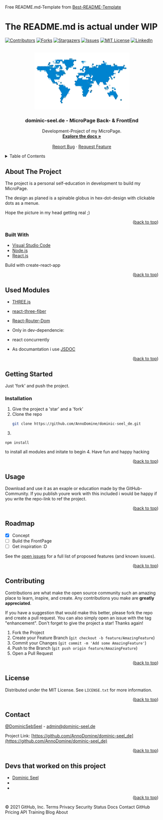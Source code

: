Free README.md-Template from [Best-README-Template](https://github.com/othneildrew/Best-README-Template/)

# The README.md is actual under WIP
   
<div id="top"></div>
<!--
*** Thanks for checking out the Best-README-Template. If you have a suggestion
*** that would make this better, please fork the repo and create a pull request
*** or simply open an issue with the tag "enhancement".
*** Don't forget to give the project a star!
*** Thanks again! Now go create something AMAZING! :D
-->



<!-- PROJECT SHIELDS -->
<!--
*** I'm using markdown "reference style" links for readability.
*** Reference links are enclosed in brackets [ ] instead of parentheses ( ).
*** See the bottom of this document for the declaration of the reference variables
*** for contributors-url, forks-url, etc. This is an optional, concise syntax you may use.
*** https://www.markdownguide.org/basic-syntax/#reference-style-links
-->
[![Contributors][contributors-shield]][contributors-url]
[![Forks][forks-shield]][forks-url]
[![Stargazers][stars-shield]][stars-url]
[![Issues][issues-shield]][issues-url]
[![MIT License][license-shield]][license-url]
[![LinkedIn][linkedin-shield]][linkedin-url]



<!-- PROJECT LOGO -->
<br />
<div align="center">
  <a href="https://github.com/AnnoDomine/dominic-seel_de">
    <img src="images/logo.png" alt="Logo" width="313" height="187">
  </a>

<h3 align="center">dominic-seel.de - MicroPage Back- & FrontEnd</h3>

  <p align="center">
    Development-Project of my MicroPage.
    <br />
    <a href="https://github.com/AnnoDomine/dominic-seel_de"><strong>Explore the docs »</strong></a>
    <br />
    <br />
    <!--a href="https://github.com/AnnoDomine/dominic-seel_de">View Demo</a>
    ·-->
    <a href="https://github.com/AnnoDomine/dominic-seel_de/issues">Report Bug</a>
    ·
    <a href="https://github.com/AnnoDomine/dominic-seel_de/issues">Request Feature</a>
  </p>
</div>



<!-- TABLE OF CONTENTS -->
<details>
  <summary>Table of Contents</summary>
  <ol>
    <li>
      <a href="#about-the-project">About The Project</a>
      <ul>
        <li><a href="#built-with">Built With</a></li>
        <li><a href="used-modules">Used Modules</a></li>
      </ul>
    </li>
    <li>
      <a href="#getting-started">Getting Started</a>
      <ul>
        <li><a href="#installation">Installation</a></li>
      </ul>
    </li>
    <li><a href="#usage">Usage</a></li>
    <li><a href="#roadmap">Roadmap</a></li>
    <li><a href="#contributing">Contributing</a></li>
    <li><a href="#license">License</a></li>
    <li><a href="#contact">Contact</a></li>
    <li><a href="#acknowledgments">Acknowledgments</a></li>
  </ol>
</details>



<!-- ABOUT THE PROJECT -->
## About The Project

The project is a personal self-education in development to build my MicroPage.

The design as planed is a spinable globus in hex-dot-design with clickable dots as a menue.

Hope the picture in my head getting real ;)

<!--[![Product Name Screen Shot][product-screenshot]](https://example.com)-->

<p align="right">(<a href="#top">back to top</a>)</p>



### Built With

* [Visual Studio Code](https://code.visualstudio.com/)
* [Node.js](https://nodejs.org/)
* [React.js](https://reactjs.org/)

Build with create-react-app

<!--
* [Next.js](https://nextjs.org/)
* [Vue.js](https://vuejs.org/)
* [Angular](https://angular.io/)
* [Svelte](https://svelte.dev/)
* [Laravel](https://laravel.com)
* [Bootstrap](https://getbootstrap.com)
* [JQuery](https://jquery.com)
-->

<p align="right">(<a href="#top">back to top</a>)</p>

<!-- Used Modules -->

## Used Modules

* [THREE.js](https://threejs.org)
* [react-three-fiber](https://github.com/pmndrs/react-three-fiber)
* [React-Router-Dom](https://github.com/remix-run/react-router/tree/main/packages/react-router-dom)

* Only in dev-dependencie:
* react concurrently

* As documantation i use [JSDOC](https://jsdoc.app/)

<p align="right">(<a href="#top">back to top</a>)</p>

<!-- GETTING STARTED -->
## Getting Started

Just 'fork' and push the project.
### Installation

1. Give the project a 'star' and a 'fork'
2. Clone the repo
   ```sh
   git clone https://github.com/AnnoDomine/dominic-seel_de.git
   ```
3. 
```
npm install
```
to install all modules and initate to begin
4. Have fun and happy hacking

<p align="right">(<a href="#top">back to top</a>)</p>

<!-- USAGE EXAMPLES -->
## Usage

Download and use it as an exaple or education made by the GitHub-Community.
If you publish youre work with this included i would be happy if you write the repo-link to ref the project.

<p align="right">(<a href="#top">back to top</a>)</p>



<!-- ROADMAP -->
## Roadmap

- [X] Concept
- [ ] Build the FrontPage
- [ ] Get inspiration :D

See the [open issues](https://github.com/AnnoDomine/dominic-seel_de/issues) for a full list of proposed features (and known issues).

<p align="right">(<a href="#top">back to top</a>)</p>



<!-- CONTRIBUTING -->
## Contributing

Contributions are what make the open source community such an amazing place to learn, inspire, and create. Any contributions you make are **greatly appreciated**.

If you have a suggestion that would make this better, please fork the repo and create a pull request. You can also simply open an issue with the tag "enhancement".
Don't forget to give the project a star! Thanks again!

1. Fork the Project
2. Create your Feature Branch (`git checkout -b feature/AmazingFeature`)
3. Commit your Changes (`git commit -m 'Add some AmazingFeature'`)
4. Push to the Branch (`git push origin feature/AmazingFeature`)
5. Open a Pull Request

<p align="right">(<a href="#top">back to top</a>)</p>



<!-- LICENSE -->
## License

Distributed under the MIT License. See `LICENSE.txt` for more information.

<p align="right">(<a href="#top">back to top</a>)</p>



<!-- CONTACT -->
## Contact

[@DominicSebSeel][linkedin-url] - admin@dominic-seel.de

Project Link: [https://github.com/AnnoDomine/dominic-seel_de](https://github.com/AnnoDomine/dominic-seel_de)

<p align="right">(<a href="#top">back to top</a>)</p>



<!-- ACKNOWLEDGMENTS -->
## Devs that worked on this project

* [Dominic Seel](https://github.com/AnnoDomine)
* []()
* []()

<p align="right">(<a href="#top">back to top</a>)</p>



<!-- MARKDOWN LINKS & IMAGES -->
<!-- https://www.markdownguide.org/basic-syntax/#reference-style-links -->
[contributors-shield]: https://img.shields.io/github/contributors/AnnoDomine/dominic-seel_de.svg?style=for-the-badge
[contributors-url]: https://github.com/AnnoDomine/dominic-seel_de/graphs/contributors
[forks-shield]: https://img.shields.io/github/forks/AnnoDomine/dominic-seel_de.svg?style=for-the-badge
[forks-url]: https://github.com/AnnoDomine/dominic-seel_de/network/members
[stars-shield]: https://img.shields.io/github/stars/AnnoDomine/dominic-seel_de.svg?style=for-the-badge
[stars-url]: https://github.com/AnnoDomine/dominic-seel_de/stargazers
[issues-shield]: https://img.shields.io/github/issues/AnnoDomine/dominic-seel_de.svg?style=for-the-badge
[issues-url]: https://github.com/AnnoDomine/dominic-seel_de/issues
[license-shield]: https://img.shields.io/github/license/AnnoDomine/dominic-seel_de.svg?style=for-the-badge
[license-url]: https://github.com/AnnoDomine/dominic-seel_de/blob/master/LICENSE.txt
[linkedin-shield]: https://img.shields.io/badge/-LinkedIn-black.svg?style=for-the-badge&logo=linkedin&colorB=555
[linkedin-url]: https://linkedin.com/in/dominic-seel
[product-screenshot]: images/screenshot.png
© 2021 GitHub, Inc.
Terms
Privacy
Security
Status
Docs
Contact GitHub
Pricing
API
Training
Blog
About

